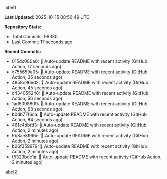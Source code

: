 
label1 
<!-- ACTIVITY_START -->
**Last Updated:** 2025-10-15 08:50:49 UTC

**Repository Stats:**
- Total Commits: 98330
- Last Commit: 17 seconds ago

**Recent Commits:**
- 015dc080a0: 🤖 Auto-update README with recent activity (GitHub Action, 17 seconds ago)
- c755659a05: 🤖 Auto-update README with recent activity (GitHub Action, 35 seconds ago)
- 4858c96ed2: 🤖 Auto-update README with recent activity (GitHub Action, 45 seconds ago)
- c434055248: 🤖 Auto-update README with recent activity (GitHub Action, 56 seconds ago)
- 1ad5098809: 🤖 Auto-update README with recent activity (GitHub Action, 68 seconds ago)
- b0db77f6ca: 🤖 Auto-update README with recent activity (GitHub Action, 84 seconds ago)
- 461c4dbfd3: 🤖 Auto-update README with recent activity (GitHub Action, 2 minutes ago)
- 9b8ae8966e: 🤖 Auto-update README with recent activity (GitHub Action, 2 minutes ago)
- b06f359979: 🤖 Auto-update README with recent activity (GitHub Action, 2 minutes ago)
- f5323bde1a: 🤖 Auto-update README with recent activity (GitHub Action, 2 minutes ago)
<!-- ACTIVITY_END -->

label2
